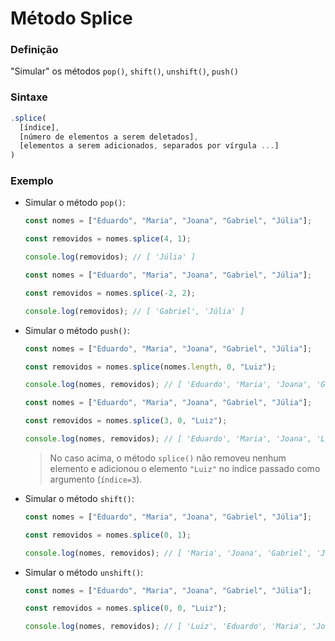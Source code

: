 # Método Splice

### **Definição**

"Simular" os métodos `pop()`, `shift()`, `unshift()`, `push()`

### **Sintaxe**

```js
.splice(
  [índice], 
  [número de elementos a serem deletados],
  [elementos a serem adicionados, separados por vírgula ...]
)
```

### **Exemplo**

* Simular o método `pop()`:

  ```js
  const nomes = ["Eduardo", "Maria", "Joana", "Gabriel", "Júlia"];

  const removidos = nomes.splice(4, 1);

  console.log(removidos); // [ 'Júlia' ]
  ```

  ```js
  const nomes = ["Eduardo", "Maria", "Joana", "Gabriel", "Júlia"];

  const removidos = nomes.splice(-2, 2);

  console.log(removidos); // [ 'Gabriel', 'Júlia' ]
  ```

* Simular o método `push()`:

  ```js
  const nomes = ["Eduardo", "Maria", "Joana", "Gabriel", "Júlia"];

  const removidos = nomes.splice(nomes.length, 0, "Luiz");

  console.log(nomes, removidos); // [ 'Eduardo', 'Maria', 'Joana', 'Gabriel', 'Júlia', 'Luiz' ] []
  ```

  ```js
  const nomes = ["Eduardo", "Maria", "Joana", "Gabriel", "Júlia"];

  const removidos = nomes.splice(3, 0, "Luiz");

  console.log(nomes, removidos); // [ 'Eduardo', 'Maria', 'Joana', 'Luiz', 'Gabriel', 'Júlia' ] []
  ```

  > No caso acima, o método `splice()` não removeu nenhum elemento e adicionou o elemento `"Luiz"` no índice passado como argumento (`índice=3`).

* Simular o método `shift()`:

  ```js
  const nomes = ["Eduardo", "Maria", "Joana", "Gabriel", "Júlia"];

  const removidos = nomes.splice(0, 1);

  console.log(nomes, removidos); // [ 'Maria', 'Joana', 'Gabriel', 'Júlia' ] [ 'Eduardo' ]
  ```

* Simular o método `unshift()`:

  ```js
  const nomes = ["Eduardo", "Maria", "Joana", "Gabriel", "Júlia"];

  const removidos = nomes.splice(0, 0, "Luiz");

  console.log(nomes, removidos); // [ 'Luiz', 'Eduardo', 'Maria', 'Joana', 'Gabriel', 'Júlia' ] []
  ```